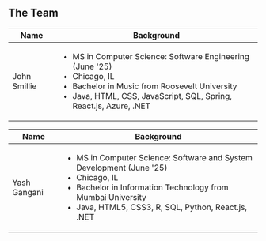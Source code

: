 ## The Team

| Name | Background |
| ---- | ---- |
| John Smillie | <ul><li> MS in Computer Science: Software Engineering (June '25)</li><li>Chicago, IL</li><li>Bachelor in Music from Roosevelt University</li><li>Java, HTML, CSS, JavaScript, SQL, Spring, React.js, Azure, .NET</li></ul>|

| Name | Background |
| ---- | ---- |
| Yash Gangani | <ul><li> MS in Computer Science: Software and System Development (June '25)</li><li>Chicago, IL</li><li>Bachelor in Information Technology from Mumbai University</li><li>Java, HTML5, CSS3, R, SQL, Python, React.js, .NET</li></ul>|
